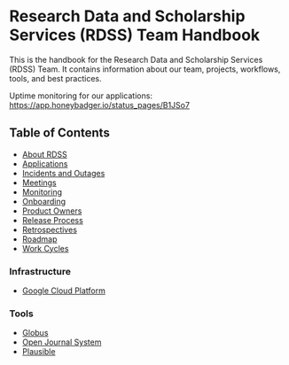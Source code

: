 # Research Data and Scholarship Services (RDSS) Team Handbook

This is the handbook for the Research Data and Scholarship Services (RDSS) Team. It contains information about our team, projects, workflows, tools, and best practices.

Uptime monitoring for our applications: https://app.honeybadger.io/status_pages/B1JSo7

## Table of Contents

- [About RDSS](about.md)
- [Applications](applications.md)
- [Incidents and Outages](incidents.md)
- [Meetings](meetings.md)
- [Monitoring](monitoring.md)
- [Onboarding](onboarding.md)
- [Product Owners](product_owners.md)
- [Release Process](release_process.md)
- [Retrospectives](retros.md)
- [Roadmap](roadmap.md)
- [Work Cycles](work_cycles.md)

### Infrastructure

- [Google Cloud Platform](gcp.md)

### Tools

- [Globus](globus.md)
- [Open Journal System](ojs.md)
- [Plausible](plausible.md)
